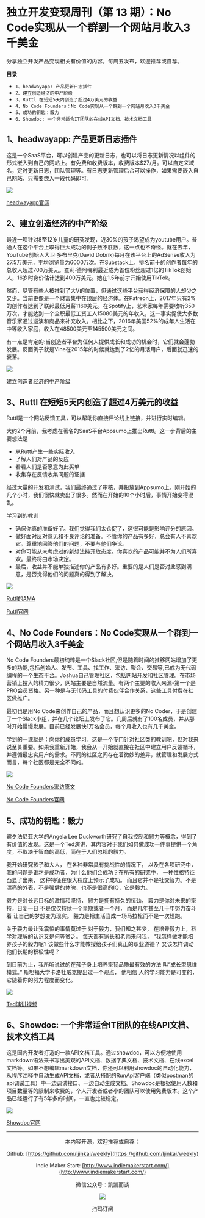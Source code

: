 # 独立开发变现周刊（第 13 期）：No Code实现从一个群到一个网站月收入3千美金

分享独立开发产品变现相关有价值的内容，每周五发布，欢迎推荐或自荐。

**目录**
- `1、headwayapp: 产品更新日志插件`
- `2、建立创造经济的中产阶级`
- `3、Ruttl 在短短5天内创造了超过4万美元的收益`
- `4、No Code Founders：No Code实现从一个群到一个网站月收入3千美金`
- `5、成功的钥匙：毅力`
- `6、Showdoc: 一个非常适合IT团队的在线API文档、技术文档工具`

## 1、headwayapp: 产品更新日志插件

这是一个SaaS平台，可以创建产品的更新日志，也可以将日志更新情况以组件的形式嵌入到自己的网站上。有免费和收费版本，收费版本$27/月。可以自定义域名，定时更新日志，团队管理等。有日志更新管理后台可以操作，如果需要嵌入自己网站，只需要嵌入一段代码即可。

![](http://qiniu.gafata.com/2021-07-29-Untitled.png?imageView2/2/w/600)

[headwayapp官网](https://headwayapp.co/)

## 2、建立创造经济的中产阶级

最近一项针对8至12岁儿童的研究发现，近30%的孩子渴望成为youtube用户。普通人在这个平台上取得巨大成功的例子数不胜数，这一点也不奇怪。就在去年，YouTube创始人大卫·多布里克(David Dobrik)每月在该平台上的AdSense收入为27.5万美元，平均浏览量为6000万次。在Substack上，排名前十的创作者每年的总收入超过700万美元。查莉·德阿梅利最近成为首位粉丝超过1亿的TikTok创始人，16岁时身价估计达到400万美元。她在1.5年前才开始使用TikTok。

然而，尽管有些人被推到了大V的位置，但通过这些平台获得经济保障的人却少之又少。当前更像是一个财富集中在顶层的经济体。在Patreon上，2017年只有2%的创作者达到了联邦最低月薪1160美元。在Spotify上，艺术家每年需要收听350万次，才能达到一个全职最低工资工人15080美元的年收入，这一事实促使大多数音乐家通过巡演和商品来补充收入。相比之下，2016年美国52%的成年人生活在中等收入家庭，收入在48500美元至145500美元之间。

有一点是肯定的:当创造者平台为任何人提供成长和成功的机会时，它们就会蓬勃发展。反面例子就是Vine在2015年的时候就达到了2亿的月活用户，后面就迅速的衰落。

![](http://qiniu.gafata.com/2021-07-29-Untitled%201.png?imageView2/2/w/600)

[建立创造者经济的中产阶级](https://li.substack.com/p/building-the-middle-class-of-the)

## 3、Ruttl 在短短5天内创造了超过4万美元的收益

Ruttl是一个网站反馈工具，可以帮助你直接评论线上链接，并进行实时编辑。

大约2个月前，我考虑在著名的SaaS平台Appsumo上推出Ruttl。这一步背后的主要想法是

- 从Ruttl产生一些实际收入
- 了解人们对产品的反应
- 看看人们是否愿意为此买单
- 收集存在反馈收集问题的证据

经过大量的开发和测试，我们最终通过了审核，并投放到Appsumo上。刚开始的几个小时，我们很快就卖出了很多。然而在开始的10个小时后，事情开始变得混乱。

学习到的教训

- 确保你真的准备好了。我们觉得我们太仓促了，这很可能是影响评分的原因。
- 做好面对反对意见和不良评论的准备。不管你的产品有多好，总会有人不喜欢它。尊重地回答他们的问题，不要与他们争论。
- 对你可能从未考虑过的新想法持开放态度。你喜欢的产品可能并不为人们所喜欢。最终将由市场决定。
- 最后，收益并不能单独描述你的产品有多好。重要的是人们是否对此感到满意，是否觉得他们的问题真的得到了解决。

![](http://qiniu.gafata.com/2021-07-29-Untitled%202.png?imageView2/2/w/600)

[Ruttl的AMA](https://www.indiehackers.com/post/ruttl-generated-over-40k-revenue-in-just-5-days-ama-62fc78f552)

[Ruttl官网](https://ruttl.com/)

## 4、No Code Founders：No Code实现从一个群到一个网站月收入3千美金

No Code Founders最初纯粹是一个Slack社区,但是随着时间的推移网站增加了更多的功能,包括创始人、发布、工具、找工作、采访、聚会、交易等,已成为无代码编程的一个生态平台。Joshua自己管理社区，包括网站开发和社区管理。在市场营销上投入的精力很少，网站主要是自然流量。有两个主要的收入来源-第一个是PRO会员资格。另一种是与无代码工具的付费伙伴合作关系，这些工具付费在社区做推广。

最初也是用No Code来创作自己的产品，而且想认识更多的No Coder，于是创建了一个Slack小组，并在几个论坛上发布了它。几周后就有了100名成员，并从那时开始慢慢发展。目前已经发展快1万名会员，每个月收入也有几千美金。

学到的一课就是：向你的成员学习。这是一个专门针对社区类的教训吧，但对我来说至关重要。如果我重新开始，我会从一开始就直接在社区中建立用户反馈循环，并遵循最忠实用户的需求。不同的社区之间存在着微妙的差异，就管理和发展方式而言，每个社区都是完全不同的。

![](http://qiniu.gafata.com/2021-07-29-Untitled%203.png?imageView2/2/w/600)

[No Code Founders采访原文](https://www.failory.com/interview/no-code-founders)

[No Code Founders官网](https://nocodefounders.com/)

## 5、成功的钥匙：毅力

宾夕法尼亚大学的Angela Lee Duckworth研究了自我控制和毅力等概念，得到了有价值的发现。这是一个Ted演讲，其内容对于我们如何做成功一件事提供一个角度，不取决于智商的高低，而在于人们忽视的毅力。

我开始研究孩子和大人， 在各种非常具有挑战性的情况下， 以及在各项研究中，我的问题是谁才是成功者，为什么他们会成功？在所有的研究中， 一种性格特征凸显了出来， 这种特征在很大程度上预示了成功。 而且它并不是社交智力。不是漂亮的外表，不是强健的体魄，也不是很高的IQ，它是毅力。

毅力是对长远目标的激情和坚持， 毅力是拥有持久的恒劲， 毅力是你对未来的坚持，日复一日 不是仅仅持续一个星期或者一个月， 而是几年甚至几十年努力奋斗着 让自己的梦想变为现实。 毅力是把生活当成一场马拉松而不是一次短跑。

关于毅力最让我震惊的事情莫过于 对于毅力，我们知之甚少， 在培养毅力上，科学对理解的认识又是何等贫乏。 每天都有家长和老师来问我， “我怎样做才能培养孩子的毅力呢? 该做些什么才能教授给孩子们真正的职业道德？ 又该怎样调动他们长期的积极性呢？

到目前为止，我所听说过的在孩子身上培养坚韧品质最有效的方法 叫“成长型思维模式。” 斯坦福大学卡洛杜威克提出过一个观点， 他相信 人的学习能力是可变的， 它随着你的努力程度而变化。

![](http://qiniu.gafata.com/2021-07-29-Untitled%204.png?imageView2/2/w/600)

[Ted演讲视频](https://www.ted.com/talks/angela_lee_duckworth_grit_the_power_of_passion_and_perseverance?language=zh-cn)

## 6、Showdoc: 一个非常适合IT团队的在线API文档、技术文档工具

这是国内开发者打造的一款API文档工具。通过showdoc，可以方便地使用markdown语法来书写出美观的API文档、数据字典文档、技术文档、在线excel文档等。如果不想编辑markdown文档，你还可以利用showdoc的自动化能力，从程序注释中自动生成API文档，或者从搭配的RunApi客户端（类似postman的api调试工具）中一边调试接口、一边自动生成文档。Showdoc是根据使用人数和项目数量等的限制来收费的，个人开发者或者小的团队可以使用免费版本。这个产品已经运行了有5年多的时间，一直也比较稳定。

![](http://qiniu.gafata.com/2021-07-29-Untitled%205.png?imageView2/2/w/600)

[Showdoc官网](https://www.showdoc.com.cn/)

---
<center>
本内容开源，欢迎推荐或自荐：

Github: [https://github.com/ljinkai/weekly](https://github.com/ljinkai/weekly)


Indie Maker Start: [http://www.indiemakerstart.com/](http://www.indiemakerstart.com/)

微信公众号：凯凯而谈


![](http://qiniu.gafata.com/2019-03-17-web-bear.jpg?imageView2/2/w/200)

扫码订阅
</center>